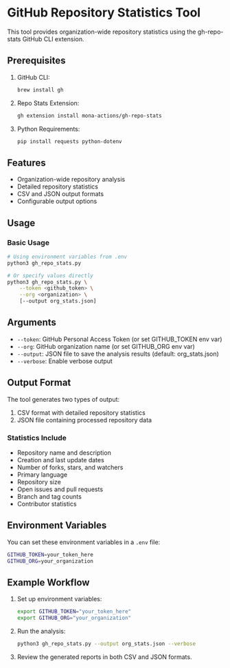 # GitHub Repository Statistics Tool

This tool provides organization-wide repository statistics using the gh-repo-stats GitHub CLI extension.

## Prerequisites

1. GitHub CLI:
   ```bash
   brew install gh
   ```

2. Repo Stats Extension:
   ```bash
   gh extension install mona-actions/gh-repo-stats
   ```

3. Python Requirements:
   ```bash
   pip install requests python-dotenv
   ```

## Features

- Organization-wide repository analysis
- Detailed repository statistics
- CSV and JSON output formats
- Configurable output options

## Usage

### Basic Usage

```bash
# Using environment variables from .env
python3 gh_repo_stats.py

# Or specify values directly
python3 gh_repo_stats.py \
    --token <github_token> \
    --org <organization> \
    [--output org_stats.json]
```

## Arguments

- `--token`: GitHub Personal Access Token (or set GITHUB_TOKEN env var)
- `--org`: GitHub organization name (or set GITHUB_ORG env var)
- `--output`: JSON file to save the analysis results (default: org_stats.json)
- `--verbose`: Enable verbose output

## Output Format

The tool generates two types of output:
1. CSV format with detailed repository statistics
2. JSON file containing processed repository data

### Statistics Include

- Repository name and description
- Creation and last update dates
- Number of forks, stars, and watchers
- Primary language
- Repository size
- Open issues and pull requests
- Branch and tag counts
- Contributor statistics

## Environment Variables

You can set these environment variables in a `.env` file:
```bash
GITHUB_TOKEN=your_token_here
GITHUB_ORG=your_organization
```

## Example Workflow

1. Set up environment variables:
   ```bash
   export GITHUB_TOKEN="your_token_here"
   export GITHUB_ORG="your_organization"
   ```

2. Run the analysis:
   ```bash
   python3 gh_repo_stats.py --output org_stats.json --verbose
   ```

3. Review the generated reports in both CSV and JSON formats.
